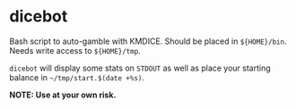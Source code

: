 # dicebot
Bash script to auto-gamble with KMDICE. Should be placed in `${HOME}/bin`. Needs write access to `${HOME}/tmp`.

`dicebot` will display some stats on `STDOUT` as well as place your starting balance in `~/tmp/start.$(date +%s)`.

**NOTE: Use at your own risk.**
